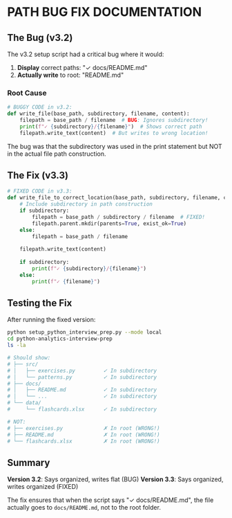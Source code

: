 # PATH BUG FIX DOCUMENTATION

## The Bug (v3.2)

The v3.2 setup script had a critical bug where it would:
1. **Display** correct paths: "✓ docs/README.md"  
2. **Actually write** to root: "README.md"

### Root Cause

```python
# BUGGY CODE in v3.2:
def write_file(base_path, subdirectory, filename, content):
    filepath = base_path / filename  # BUG: Ignores subdirectory!
    print(f"✓ {subdirectory}/{filename}")  # Shows correct path
    filepath.write_text(content)  # But writes to wrong location!
```

The bug was that the subdirectory was used in the print statement but NOT in the actual file path construction.

## The Fix (v3.3)

```python
# FIXED CODE in v3.3:
def write_file_to_correct_location(base_path, subdirectory, filename, content):
    # Include subdirectory in path construction
    if subdirectory:
        filepath = base_path / subdirectory / filename  # FIXED!
        filepath.parent.mkdir(parents=True, exist_ok=True)
    else:
        filepath = base_path / filename
    
    filepath.write_text(content)
    
    if subdirectory:
        print(f"✓ {subdirectory}/{filename}")
    else:
        print(f"✓ {filename}")
```

## Testing the Fix

After running the fixed version:

```bash
python setup_python_interview_prep.py --mode local
cd python-analytics-interview-prep
ls -la

# Should show:
# ├── src/
# │   ├── exercises.py         ✓ In subdirectory
# │   └── patterns.py          ✓ In subdirectory  
# ├── docs/
# │   ├── README.md            ✓ In subdirectory
# │   └── ...                  ✓ In subdirectory
# └── data/
#     └── flashcards.xlsx      ✓ In subdirectory

# NOT:
# ├── exercises.py             ✗ In root (WRONG!)
# ├── README.md                ✗ In root (WRONG!)
# └── flashcards.xlsx          ✗ In root (WRONG!)
```

## Summary

**Version 3.2**: Says organized, writes flat (BUG)
**Version 3.3**: Says organized, writes organized (FIXED)

The fix ensures that when the script says "✓ docs/README.md", the file actually goes to `docs/README.md`, not to the root folder.
